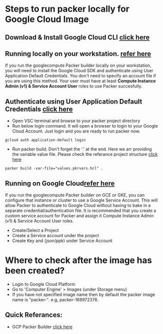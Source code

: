 # Steps to run packer locally for Google Cloud Image

## Download & Install Google Cloud CLI [click here](https://cloud.google.com/sdk/docs/install)

## Running locally on your workstation. [refer here](https://developer.hashicorp.com/packer/plugins/builders/googlecompute)
If you run the googlecompute Packer builder locally on your workstation, you will need to install the Google Cloud SDK and authenticate using User Application Default Credentials. You don't need to specify an account file if you are using this method. 
Your user must have at least <b>Compute Instance Admin (v1) & Service Account User</b> roles to use Packer succesfully.

## Authenticate using User Application Default Credentials [click here](https://cloud.google.com/sdk/gcloud/reference/auth/application-default)

- Open VSC terminal and browse to your packer project directory
- Run below login command. It will open a browser to login to your Google Cloud Account. Just login and you are ready to run packer now. 
```
gcloud auth application-default login
```
- Run packer build. Don't forget the '.' at the end. Here we arr providing the variable value file. Please check the referance project structure [click here](https://github.com/e2eSolutionArchitect/hashicorp-packer/tree/main/golden-images/gcp/gcp-pkr-v01)
```
packer build -var-file="values.pkrvars.hcl" .
```

## Running on Google Cloud[refer here](https://developer.hashicorp.com/packer/plugins/builders/googlecompute)
If you run the googlecompute Packer builder on GCE or GKE, you can configure that instance or cluster to use a Google Service Account. This will allow Packer to authenticate to Google Cloud without having to bake in a separate credential/authentication file.
It is recommended that you create a custom service account for Packer and assign it Compute Instance Admin (v1) & Service Account User roles.
- Create/Select a Project
- Create a Service account under the project
- Create Key and (json/ppk) under Service Account



# Where to check after the image has been created?
- Login to Google Cloud Platform 
- Go to 'Computer Engine' > Images (under Storage menu)
- If you have not specified image name then by default the packer image name is "packer-<timestamp>". e.g, packer-168972376. 
  
## Quick Referances:
  - GCP Packer Builder [click here](https://developer.hashicorp.com/packer/plugins/builders/googlecompute)
